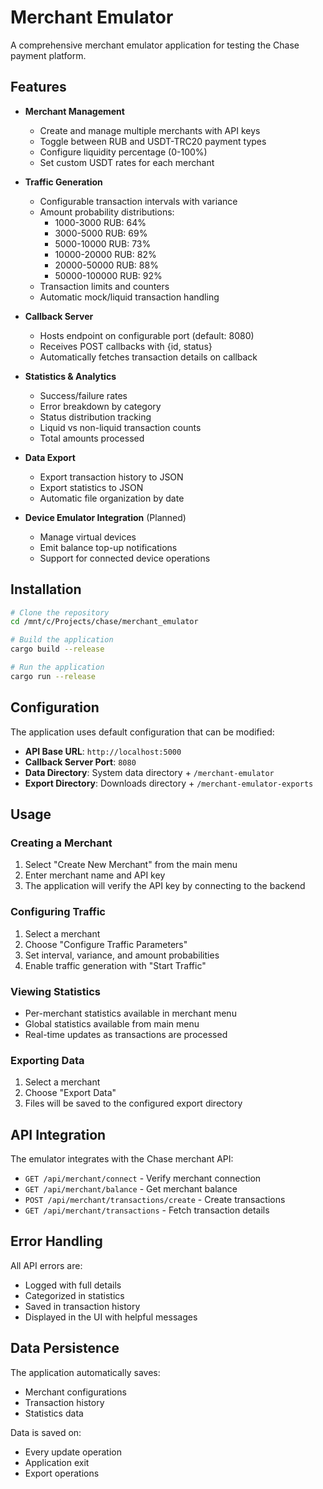 # Merchant Emulator

A comprehensive merchant emulator application for testing the Chase payment platform.

## Features

- **Merchant Management**
  - Create and manage multiple merchants with API keys
  - Toggle between RUB and USDT-TRC20 payment types
  - Configure liquidity percentage (0-100%)
  - Set custom USDT rates for each merchant

- **Traffic Generation**
  - Configurable transaction intervals with variance
  - Amount probability distributions:
    - 1000-3000 RUB: 64%
    - 3000-5000 RUB: 69%
    - 5000-10000 RUB: 73%
    - 10000-20000 RUB: 82%
    - 20000-50000 RUB: 88%
    - 50000-100000 RUB: 92%
  - Transaction limits and counters
  - Automatic mock/liquid transaction handling

- **Callback Server**
  - Hosts endpoint on configurable port (default: 8080)
  - Receives POST callbacks with {id, status}
  - Automatically fetches transaction details on callback

- **Statistics & Analytics**
  - Success/failure rates
  - Error breakdown by category
  - Status distribution tracking
  - Liquid vs non-liquid transaction counts
  - Total amounts processed

- **Data Export**
  - Export transaction history to JSON
  - Export statistics to JSON
  - Automatic file organization by date

- **Device Emulator Integration** (Planned)
  - Manage virtual devices
  - Emit balance top-up notifications
  - Support for connected device operations

## Installation

```bash
# Clone the repository
cd /mnt/c/Projects/chase/merchant_emulator

# Build the application
cargo build --release

# Run the application
cargo run --release
```

## Configuration

The application uses default configuration that can be modified:

- **API Base URL**: `http://localhost:5000`
- **Callback Server Port**: `8080`
- **Data Directory**: System data directory + `/merchant-emulator`
- **Export Directory**: Downloads directory + `/merchant-emulator-exports`

## Usage

### Creating a Merchant

1. Select "Create New Merchant" from the main menu
2. Enter merchant name and API key
3. The application will verify the API key by connecting to the backend

### Configuring Traffic

1. Select a merchant
2. Choose "Configure Traffic Parameters"
3. Set interval, variance, and amount probabilities
4. Enable traffic generation with "Start Traffic"

### Viewing Statistics

- Per-merchant statistics available in merchant menu
- Global statistics available from main menu
- Real-time updates as transactions are processed

### Exporting Data

1. Select a merchant
2. Choose "Export Data"
3. Files will be saved to the configured export directory

## API Integration

The emulator integrates with the Chase merchant API:

- `GET /api/merchant/connect` - Verify merchant connection
- `GET /api/merchant/balance` - Get merchant balance
- `POST /api/merchant/transactions/create` - Create transactions
- `GET /api/merchant/transactions` - Fetch transaction details

## Error Handling

All API errors are:
- Logged with full details
- Categorized in statistics
- Saved in transaction history
- Displayed in the UI with helpful messages

## Data Persistence

The application automatically saves:
- Merchant configurations
- Transaction history
- Statistics data

Data is saved on:
- Every update operation
- Application exit
- Export operations